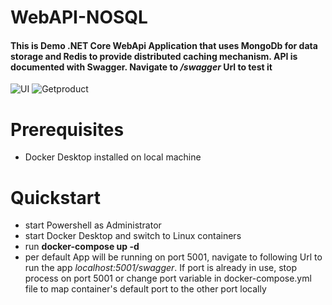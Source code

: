 # WebAPI-NOSQL

#### This is Demo .NET Core WebApi Application that uses MongoDb for data storage and Redis to provide distributed caching mechanism. API is documented with Swagger. Navigate to */swagger* Url to test it

![UI](https://user-images.githubusercontent.com/23034890/133496984-d1f5c9f7-2260-43ed-ac10-542f84fc1aab.png)
![Getproduct](https://user-images.githubusercontent.com/23034890/133497343-70ff4862-b160-49df-b483-a41b273d8b72.png)

# Prerequisites
- Docker Desktop installed on local machine

# Quickstart
- start Powershell as Administrator
- start Docker Desktop and switch to Linux containers
- run **docker-compose up -d**
- per default App will be running on port 5001, navigate to following Url to run the app *localhost:5001/swagger*. If port is already in use, stop process on port 5001 or change port variable in docker-compose.yml file to map container's default port to the other port locally

